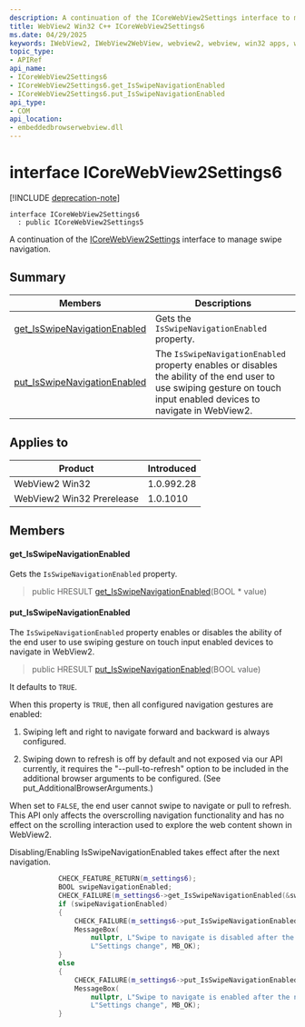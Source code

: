 ```yaml
---
description: A continuation of the ICoreWebView2Settings interface to manage swipe navigation.
title: WebView2 Win32 C++ ICoreWebView2Settings6
ms.date: 04/29/2025
keywords: IWebView2, IWebView2WebView, webview2, webview, win32 apps, win32, edge, ICoreWebView2, ICoreWebView2Controller, browser control, edge html, ICoreWebView2Settings6
topic_type: 
- APIRef
api_name:
- ICoreWebView2Settings6
- ICoreWebView2Settings6.get_IsSwipeNavigationEnabled
- ICoreWebView2Settings6.put_IsSwipeNavigationEnabled
api_type:
- COM
api_location:
- embeddedbrowserwebview.dll
---
```


# interface ICoreWebView2Settings6

[!INCLUDE [deprecation-note](../includes/deprecation-note.md)]

```
interface ICoreWebView2Settings6
  : public ICoreWebView2Settings5
```

A continuation of the [ICoreWebView2Settings](icorewebview2settings.md#icorewebview2settings) interface to manage swipe navigation.

## Summary

 Members                        | Descriptions
--------------------------------|---------------------------------------------
[get_IsSwipeNavigationEnabled](#get_isswipenavigationenabled) | Gets the `IsSwipeNavigationEnabled` property.
[put_IsSwipeNavigationEnabled](#put_isswipenavigationenabled) | The `IsSwipeNavigationEnabled` property enables or disables the ability of the end user to use swiping gesture on touch input enabled devices to navigate in WebView2.

## Applies to

Product                         | Introduced
--------------------------------|---------------------------------------------
WebView2 Win32            |    1.0.992.28
WebView2 Win32 Prerelease |    1.0.1010

## Members

#### get_IsSwipeNavigationEnabled

Gets the `IsSwipeNavigationEnabled` property.

> public HRESULT [get_IsSwipeNavigationEnabled](#get_isswipenavigationenabled)(BOOL * value)

#### put_IsSwipeNavigationEnabled

The `IsSwipeNavigationEnabled` property enables or disables the ability of the end user to use swiping gesture on touch input enabled devices to navigate in WebView2.

> public HRESULT [put_IsSwipeNavigationEnabled](#put_isswipenavigationenabled)(BOOL value)

It defaults to `TRUE`.

When this property is `TRUE`, then all configured navigation gestures are enabled:

1. Swiping left and right to navigate forward and backward is always configured.

1. Swiping down to refresh is off by default and not exposed via our API currently, it requires the "--pull-to-refresh" option to be included in the additional browser arguments to be configured. (See put_AdditionalBrowserArguments.)

When set to `FALSE`, the end user cannot swipe to navigate or pull to refresh. This API only affects the overscrolling navigation functionality and has no effect on the scrolling interaction used to explore the web content shown in WebView2.

Disabling/Enabling IsSwipeNavigationEnabled takes effect after the next navigation.

```cpp
            CHECK_FEATURE_RETURN(m_settings6);
            BOOL swipeNavigationEnabled;
            CHECK_FAILURE(m_settings6->get_IsSwipeNavigationEnabled(&swipeNavigationEnabled));
            if (swipeNavigationEnabled)
            {
                CHECK_FAILURE(m_settings6->put_IsSwipeNavigationEnabled(FALSE));
                MessageBox(
                    nullptr, L"Swipe to navigate is disabled after the next navigation.",
                    L"Settings change", MB_OK);
            }
            else
            {
                CHECK_FAILURE(m_settings6->put_IsSwipeNavigationEnabled(TRUE));
                MessageBox(
                    nullptr, L"Swipe to navigate is enabled after the next navigation.",
                    L"Settings change", MB_OK);
            }
```

